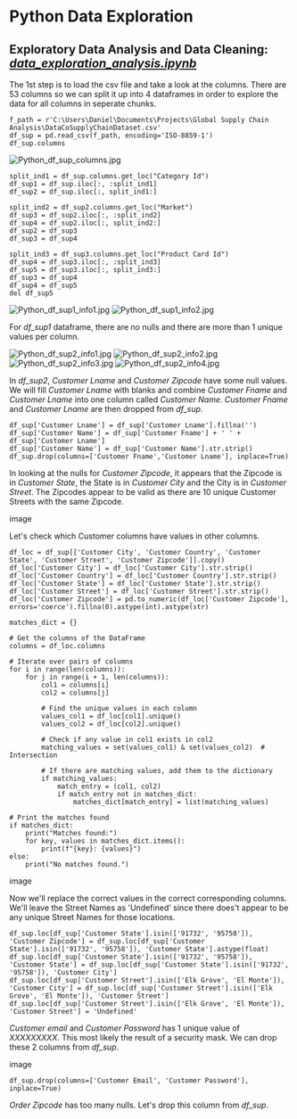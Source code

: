 # Python Data Exploration

## Exploratory Data Analysis and Data Cleaning: *[data_exploration_analysis.ipynb](https://github.com/danvuk567/Global-Supply-Chain-Analysis/blob/main/Python-Data-Exploration/data_exploration_analysis.ipynb)*

The 1st step is to load the csv file and take a look at the columns. There are 53 columns so we can split it up into 4 dataframes in order to explore the data for all columns in seperate chunks.

    f_path = r'C:\Users\Daniel\Documents\Projects\Global Supply Chain Analysis\DataCoSupplyChainDataset.csv'
    df_sup = pd.read_csv(f_path, encoding='ISO-8859-1')
    df_sup.columns

![Python_df_sup_columns.jpg](https://github.com/danvuk567/Global-Supply-Chain-Analysis/blob/main/images/Python_df_sup_columns.jpg?raw=true)

    split_ind1 = df_sup.columns.get_loc("Category Id")
    df_sup1 = df_sup.iloc[:, :split_ind1] 
    df_sup2 = df_sup.iloc[:, split_ind1:]

    split_ind2 = df_sup2.columns.get_loc("Market")
    df_sup3 = df_sup2.iloc[:, :split_ind2] 
    df_sup4 = df_sup2.iloc[:, split_ind2:]
    df_sup2 = df_sup3
    df_sup3 = df_sup4

    split_ind3 = df_sup3.columns.get_loc("Product Card Id")
    df_sup4 = df_sup3.iloc[:, :split_ind3]
    df_sup5 = df_sup3.iloc[:, split_ind3:]
    df_sup3 = df_sup4
    df_sup4 = df_sup5
    del df_sup5

![Python_df_sup1_info1.jpg](https://github.com/danvuk567/Global-Supply-Chain-Analysis/blob/main/images/Python_df_sup1_info1.jpg?raw=true)
![Python_df_sup1_info2.jpg](https://github.com/danvuk567/Global-Supply-Chain-Analysis/blob/main/images/Python_df_sup1_info2.jpg?raw=true)

For *df_sup1* dataframe, there are no nulls and there are more than 1 unique values per column. 

![Python_df_sup2_info1.jpg](https://github.com/danvuk567/Global-Supply-Chain-Analysis/blob/main/images/Python_df_sup2_info1.jpg?raw=true)
![Python_df_sup2_info2.jpg](https://github.com/danvuk567/Global-Supply-Chain-Analysis/blob/main/images/Python_df_sup2_info2.jpg?raw=true)
![Python_df_sup2_info3.jpg](https://github.com/danvuk567/Global-Supply-Chain-Analysis/blob/main/images/Python_df_sup2_info3.jpg?raw=true)
![Python_df_sup2_info4.jpg](https://github.com/danvuk567/Global-Supply-Chain-Analysis/blob/main/images/Python_df_sup2_info4.jpg?raw=true)

In *df_sup2*, *Customer Lname* and *Customer Zipcode* have some null values. We will fill *Customer Lname* with blanks and combine *Customer Fname* and *Customer Lname* into one column called *Customer Name*. *Customer Fname* and *Customer Lname* are then dropped from *df_sup*.

    df_sup['Customer Lname'] = df_sup['Customer Lname'].fillna('')
    df_sup['Customer Name'] = df_sup['Customer Fname'] + ' ' + df_sup['Customer Lname']
    df_sup['Customer Name'] = df_sup['Customer Name'].str.strip()
    df_sup.drop(columns=['Customer Fname','Customer Lname'], inplace=True)

In looking at the nulls for *Customer Zipcode*, it appears that the Zipcode is in *Customer State*, the State is in *Customer City* and the City is in *Customer Street*. The Zipcodes appear to be valid as there are 10 unique Customer Streets with the same Zipcode.

image

Let's check which Customer columns have values in other columns. 

    df_loc = df_sup[['Customer City', 'Customer Country', 'Customer State', 'Customer Street', 'Customer Zipcode']].copy()
    df_loc['Customer City'] = df_loc['Customer City'].str.strip()
    df_loc['Customer Country'] = df_loc['Customer Country'].str.strip()
    df_loc['Customer State'] = df_loc['Customer State'].str.strip()
    df_loc['Customer Street'] = df_loc['Customer Street'].str.strip()
    df_loc['Customer Zipcode'] = pd.to_numeric(df_loc['Customer Zipcode'], errors='coerce').fillna(0).astype(int).astype(str)

    matches_dict = {}

    # Get the columns of the DataFrame
    columns = df_loc.columns

    # Iterate over pairs of columns
    for i in range(len(columns)):
        for j in range(i + 1, len(columns)):
            col1 = columns[i]
            col2 = columns[j]

            # Find the unique values in each column
            values_col1 = df_loc[col1].unique()
            values_col2 = df_loc[col2].unique()

            # Check if any value in col1 exists in col2
            matching_values = set(values_col1) & set(values_col2)  # Intersection

            # If there are matching values, add them to the dictionary
            if matching_values:
                match_entry = (col1, col2)
                if match_entry not in matches_dict:
                    matches_dict[match_entry] = list(matching_values)

    # Print the matches found
    if matches_dict:
        print("Matches found:")
        for key, values in matches_dict.items():
            print(f"{key}: {values}")
    else:
        print("No matches found.")

image

Now we'll replace the correct values in the correct corresponding columns. We'll leave the Street Names as 'Undefined' since there does't appear to be any unique Street Names for those locations.

    df_sup.loc[df_sup['Customer State'].isin(['91732', '95758']), 'Customer Zipcode'] = df_sup.loc[df_sup['Customer State'].isin(['91732', '95758']), 'Customer State'].astype(float)
    df_sup.loc[df_sup['Customer State'].isin(['91732', '95758']), 'Customer State'] = df_sup.loc[df_sup['Customer State'].isin(['91732', '95758']), 'Customer City']
    df_sup.loc[df_sup['Customer Street'].isin(['Elk Grove', 'El Monte']), 'Customer City'] = df_sup.loc[df_sup['Customer Street'].isin(['Elk Grove', 'El Monte']), 'Customer Street']
    df_sup.loc[df_sup['Customer Street'].isin(['Elk Grove', 'El Monte']), 'Customer Street'] = 'Undefined'

*Customer email* and *Customer Password* has 1 unique value of *XXXXXXXXX*. This most likely the result of a security mask. We can drop these 2 columns from *df_sup*.

image

    df_sup.drop(columns=['Customer Email', 'Customer Password'], inplace=True)









*Order Zipcode* has too many nulls. Let's drop this column from *df_sup*.




